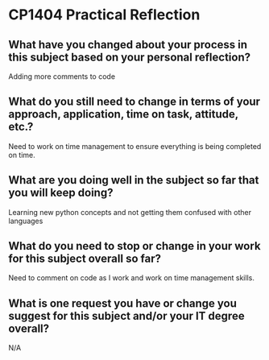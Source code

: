 # CP1404 Practical Reflection

## What have you changed about your process in this subject based on your personal reflection?
Adding more comments to code


## What do you still need to change in terms of your approach, application, time on task, attitude, etc.?
Need to work on time management to ensure everything is being completed on time.


## What are you doing well in the subject so far that you will keep doing?
Learning new python concepts and not getting them confused with other languages


## What do you need to stop or change in your work for this subject overall so far?
Need to comment on code as I work and work on time management skills.


## What is one request you have or change you suggest for this subject and/or your IT degree overall?
N/A
